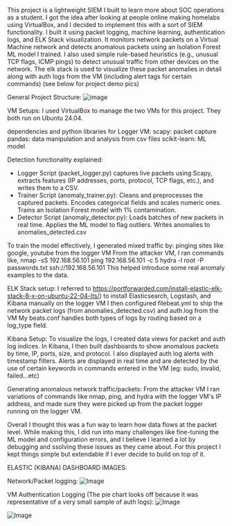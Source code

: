 This project is a lightweight SIEM I built to learn more about SOC operations as a student.
I got the idea after looking at people online making homelabs using VirtualBox, and I decided to implement this with a sort of SIEM functionality.
I built it using packet logging, machine learning, authentication logs, and ELK Stack visualization. 
It monitors network packets on a Virtual Machine network and detects anomalous packets using an Isolation Forest ML model I trained. 
I also used simple rule-based heuristics (e.g., unusual TCP flags, ICMP pings) to detect unusual traffic from other devices on the network.
The elk stack is used to visualize these packet anomalies in detail along with auth logs from the VM (including alert tags for certain commands)
(see below for project demo pics)

General Project Structure:
![image](https://github.com/user-attachments/assets/4a5ee7e6-1054-4401-9f66-383a7e9fc732)


VM Setups:
I used VirtualBox to manage the two VMs for this project. They both run on Ubuntu 24.04.

dependencies and python libraries for Logger VM:
scapy: packet capture
pandas: data manipulation and analysis from csv files
scikit-learn: ML model 


Detection functionality explained:
- Logger Script (packet_logger.py) captures live packets using Scapy, extracts features (IP addresses, ports, protocol, TCP flags, etc.), and writes them to a CSV.
- Trainer Script (anomaly_trainer.py):
    Cleans and preprocesses the captured packets.
    Encodes categorical fields and scales numeric ones.
    Trains an Isolation Forest model with 1% contamination.
- Detector Script (anomaly_detector.py):
    Loads batches of new packets in real time.
    Applies the ML model to flag outliers.
    Writes anomalies to anomalies_detected.csv


To train the model effectively, I generated mixed traffic by:
pinging sites like google, youtube from the logger VM
From the attacker VM, I ran commands like, 
   nmap -sS 192.168.56.101
   ping 192.168.56.101 -c 5
   hydra -l root -P passwords.txt ssh://192.168.56.101
This helped introduce some real anomaly examples to the data.



ELK Stack setup:
I referred to https://portforwarded.com/install-elastic-elk-stack-8-x-on-ubuntu-22-04-lts/) to install Elasticsearch, Logstash, and Kibana manually on the logger VM
I then configured filebeat.yml to ship the network packet logs (from anomalies_detected.csv) and auth.log from the VM
My beats.conf handles both types of logs by routing based on a log_type field.

Kibana Setup:
To visualize the logs, I created data views for packet and auth log indices.
In Kibana, I then built dashboards to show anomalous packets by time, IP, ports, size, and protocol.
I also displayed auth log alerts with timestamp filters. Alerts are displayed in real time and are detected by the use of certain keywords in commands entered in the VM (eg: sudo, invalid, failed...etc)


Generating anomalous network traffic/packets:
From the attacker VM I ran variations of commands like nmap, ping, and hydra with the logger VM's IP address, and made sure they were picked up from the packet logger running on the logger VM.


Overall I thought this was a fun way to learn how data flows at the packet level. While making this, I did run into many challenges like fine-tuning the ML model and configuration errors, and I believe I learned a lot by debugging and ssolving these issues as they came about. For this project I kept things simple but extendable if I ever decide to build on top of it. 

ELASTIC (KIBANA) DASHBOARD IMAGES:

Network/Packet logging:
![Image](https://github.com/user-attachments/assets/16001a09-8ea7-4226-9364-cdf1e512d86f)

VM Authentication Logging (The pie chart looks off because it was representative of a very small sample of auth logs):
![Image](https://github.com/user-attachments/assets/58edbc26-81fc-415f-8d73-4f50e511c6ce)

![Image](https://github.com/user-attachments/assets/6315b0c6-f3a5-4bbb-8ac4-9b9f4695c9b9)





